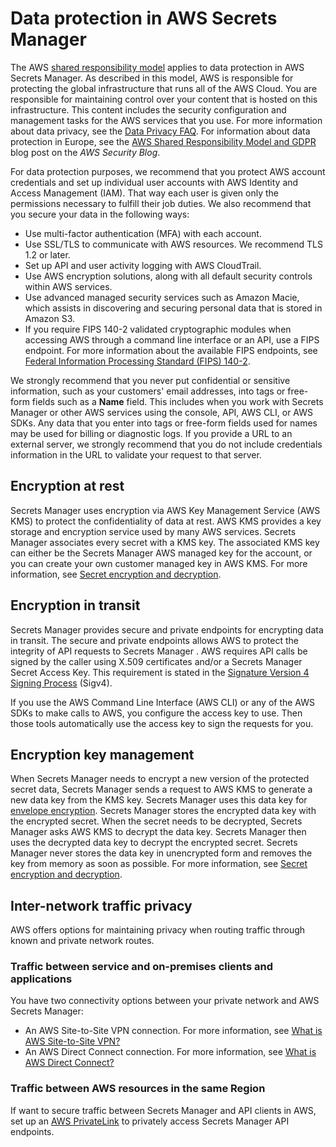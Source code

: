 # Data protection in AWS Secrets Manager<a name="data-protection"></a>

The AWS [shared responsibility model](http://aws.amazon.com/compliance/shared-responsibility-model/) applies to data protection in AWS Secrets Manager\. As described in this model, AWS is responsible for protecting the global infrastructure that runs all of the AWS Cloud\. You are responsible for maintaining control over your content that is hosted on this infrastructure\. This content includes the security configuration and management tasks for the AWS services that you use\. For more information about data privacy, see the [Data Privacy FAQ](http://aws.amazon.com/compliance/data-privacy-faq)\. For information about data protection in Europe, see the [AWS Shared Responsibility Model and GDPR](http://aws.amazon.com/blogs/security/the-aws-shared-responsibility-model-and-gdpr/) blog post on the *AWS Security Blog*\.

For data protection purposes, we recommend that you protect AWS account credentials and set up individual user accounts with AWS Identity and Access Management \(IAM\)\. That way each user is given only the permissions necessary to fulfill their job duties\. We also recommend that you secure your data in the following ways:
+ Use multi\-factor authentication \(MFA\) with each account\.
+ Use SSL/TLS to communicate with AWS resources\. We recommend TLS 1\.2 or later\.
+ Set up API and user activity logging with AWS CloudTrail\.
+ Use AWS encryption solutions, along with all default security controls within AWS services\.
+ Use advanced managed security services such as Amazon Macie, which assists in discovering and securing personal data that is stored in Amazon S3\.
+ If you require FIPS 140\-2 validated cryptographic modules when accessing AWS through a command line interface or an API, use a FIPS endpoint\. For more information about the available FIPS endpoints, see [Federal Information Processing Standard \(FIPS\) 140\-2](http://aws.amazon.com/compliance/fips/)\.

We strongly recommend that you never put confidential or sensitive information, such as your customers' email addresses, into tags or free\-form fields such as a **Name** field\. This includes when you work with Secrets Manager or other AWS services using the console, API, AWS CLI, or AWS SDKs\. Any data that you enter into tags or free\-form fields used for names may be used for billing or diagnostic logs\. If you provide a URL to an external server, we strongly recommend that you do not include credentials information in the URL to validate your request to that server\.

## Encryption at rest<a name="encryption-at-rest"></a>

Secrets Manager uses encryption via AWS Key Management Service \(AWS KMS\) to protect the confidentiality of data at rest\. AWS KMS provides a key storage and encryption service used by many AWS services\. Secrets Manager associates every secret with a KMS key\. The associated KMS key can either be the Secrets Manager AWS managed key for the account, or you can create your own customer managed key in AWS KMS\. For more information, see [Secret encryption and decryption](security-encryption.md)\. 

## Encryption in transit<a name="encryption-in-transit"></a>

Secrets Manager provides secure and private endpoints for encrypting data in transit\. The secure and private endpoints allows AWS to protect the integrity of API requests to Secrets Manager \. AWS requires API calls be signed by the caller using X\.509 certificates and/or a Secrets Manager Secret Access Key\. This requirement is stated in the [Signature Version 4 Signing Process](https://docs.aws.amazon.com/general/latest/gr/signature-version-4.html) \(Sigv4\)\. 

If you use the AWS Command Line Interface \(AWS CLI\) or any of the AWS SDKs to make calls to AWS, you configure the access key to use\. Then those tools automatically use the access key to sign the requests for you\. 

## Encryption key management<a name="encryption-key-management"></a>

When Secrets Manager needs to encrypt a new version of the protected secret data, Secrets Manager sends a request to AWS KMS to generate a new data key from the KMS key\. Secrets Manager uses this data key for [envelope encryption](https://docs.aws.amazon.com/kms/latest/developerguide/concepts.html#enveloping)\. Secrets Manager stores the encrypted data key with the encrypted secret\. When the secret needs to be decrypted, Secrets Manager asks AWS KMS to decrypt the data key\. Secrets Manager then uses the decrypted data key to decrypt the encrypted secret\. Secrets Manager never stores the data key in unencrypted form and removes the key from memory as soon as possible\. For more information, see [Secret encryption and decryption](security-encryption.md)\.

## Inter\-network traffic privacy<a name="inter-network-traffic-privacy"></a>

AWS offers options for maintaining privacy when routing traffic through known and private network routes\. 

### Traffic between service and on\-premises clients and applications<a name="btw-service-and-on-prem"></a>

You have two connectivity options between your private network and AWS Secrets Manager: 
+ An AWS Site\-to\-Site VPN connection\. For more information, see [What is AWS Site\-to\-Site VPN?](https://docs.aws.amazon.com/vpn/latest/s2svpn/VPC_VPN.html)
+ An AWS Direct Connect connection\. For more information, see [What is AWS Direct Connect?](https://docs.aws.amazon.com/directconnect/latest/UserGuide/Welcome.html)

### Traffic between AWS resources in the same Region<a name="traffic-in-same-region"></a>

If want to secure traffic between Secrets Manager and API clients in AWS, set up an [AWS PrivateLink](https://aws.amazon.com/privatelink/) to privately access Secrets Manager API endpoints\. 